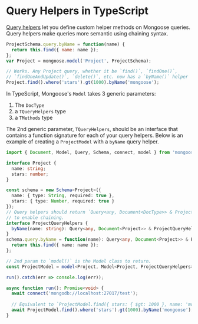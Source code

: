 # Query Helpers in TypeScript

[Query helpers](http://thecodebarbarian.com/mongoose-custom-query-methods.html) let you define custom helper methods on Mongoose queries.
Query helpers make queries more semantic using chaining syntax.

```javascript
ProjectSchema.query.byName = function(name) {
  return this.find({ name: name });
};
var Project = mongoose.model('Project', ProjectSchema);

// Works. Any Project query, whether it be `find()`, `findOne()`,
// `findOneAndUpdate()`, `delete()`, etc. now has a `byName()` helper
Project.find().where('stars').gt(1000).byName('mongoose');
```

In TypeScript, Mongoose's `Model` takes 3 generic parameters:

1. The `DocType`
2. a `TQueryHelpers` type
3. a `TMethods` type

The 2nd generic parameter, `TQueryHelpers`, should be an interface that contains a function signature for each of your query helpers.
Below is an example of creating a `ProjectModel` with a `byName` query helper.

```typescript
import { Document, Model, Query, Schema, connect, model } from 'mongoose';

interface Project {
  name: string;
  stars: number;
}

const schema = new Schema<Project>({
  name: { type: String, required: true },
  stars: { type: Number, required: true }
});
// Query helpers should return `Query<any, Document<DocType>> & ProjectQueryHelpers`
// to enable chaining.
interface ProjectQueryHelpers {
  byName(name: string): Query<any, Document<Project>> & ProjectQueryHelpers;
}
schema.query.byName = function(name): Query<any, Document<Project>> & ProjectQueryHelpers {
  return this.find({ name: name });
};

// 2nd param to `model()` is the Model class to return.
const ProjectModel = model<Project, Model<Project, ProjectQueryHelpers>>('Project', schema);

run().catch(err => console.log(err));

async function run(): Promise<void> {
  await connect('mongodb://localhost:27017/test');
  
  // Equivalent to `ProjectModel.find({ stars: { $gt: 1000 }, name: 'mongoose' })`
  await ProjectModel.find().where('stars').gt(1000).byName('mongoose');
}
```